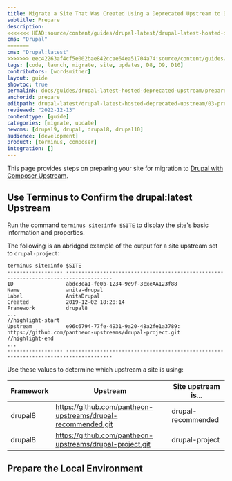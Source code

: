 ```yaml
---
title: Migrate a Site That Was Created Using a Deprecated Upstream to Drupal:latest
subtitle: Prepare
description: 
<<<<<<< HEAD:source/content/guides/drupal-latest/drupal-latest-hosted-deprecated-upstream/03-prepare.md
cms: "Drupal"
=======
cms: "Drupal:latest"
>>>>>>> eec42263af4cf5e002bae842ccae64ea51704a74:source/content/guides/drupal-latest/drupal-latest-hosted-deprecated-upstream/03-prepare.md
tags: [code, launch, migrate, site, updates, D8, D9, D10]
contributors: [wordsmither]
layout: guide
showtoc: true
permalink: docs/guides/drupal-latest-hosted-deprecated-upstream/prepare
anchorid: prepare
editpath: drupal-latest/drupal-latest-hosted-deprecated-upstream/03-prepare.md
reviewed: "2022-12-13"
contenttype: [guide]
categories: [migrate, update]
newcms: [drupal9, drupal, drupal8, drupal10]
audience: [development]
product: [terminus, composer]
integration: []
---
```


This page provides steps on preparing your site for migration to [Drupal with Composer Upstream](/guides/integrated-composer).

## Use Terminus to Confirm the drupal:latest Upstream

Run the command `terminus site:info $SITE` to display the site's basic information and properties.

The following is an abridged example of the output for a site upstream set to `drupal-project`:

```bash{outputLines:2-13}
terminus site:info $SITE
------------------ -------------------------------------------------------------------------------------
ID                 abdc3ea1-fe0b-1234-9c9f-3cxeAA123f88
Name               anita-drupal
Label              AnitaDrupal
Created            2019-12-02 18:28:14
Framework          drupal8
...
//highlight-start
Upstream           e96c6794-77fe-4931-9a20-48a2fe1a3789: https://github.com/pantheon-upstreams/drupal-project.git
//highlight-end
...
------------------ -------------------------------------------------------------------------------------
```
Use these values to determine which upstream a site is using:

| Framework | Upstream | Site upstream is...
|---|---|---
|drupal8|https://github.com/pantheon-upstreams/drupal-recommended.git|drupal-recommended
|drupal8|https://github.com/pantheon-upstreams/drupal-project.git|drupal-project



## Prepare the Local Environment

<Partial file="drupal-latest/prepare-local-environment-no-clone.md" />
